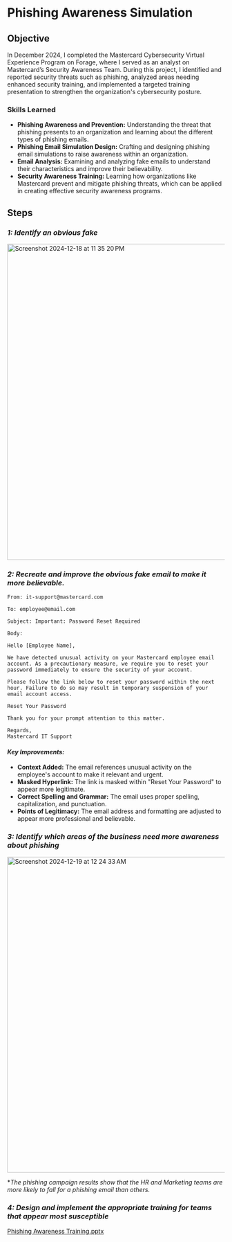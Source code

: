 # Phishing Awareness Simulation

## Objective

In December 2024, I completed the Mastercard Cybersecurity Virtual Experience Program on Forage, where I served as an analyst on Mastercard’s Security Awareness Team. During this project, I identified and reported security threats such as phishing, analyzed areas needing enhanced security training, and implemented a targeted training presentation to strengthen the organization's cybersecurity posture.

### Skills Learned

- **Phishing Awareness and Prevention:** Understanding the threat that phishing presents to an organization and learning about the different types of phishing emails.
- **Phishing Email Simulation Design:** Crafting and designing phishing email simulations to raise awareness within an organization.
- **Email Analysis:** Examining and analyzing fake emails to understand their characteristics and improve their believability.
- **Security Awareness Training:** Learning how organizations like Mastercard prevent and mitigate phishing threats, which can be applied in creating effective security awareness programs.

## Steps

### *1: Identify an obvious fake*

<img width="730" alt="Screenshot 2024-12-18 at 11 35 20 PM" src="https://github.com/user-attachments/assets/37118cad-95bd-4a32-9834-eea925e2390a" /> 


### *2: Recreate and improve the obvious fake email to make it more believable.*

```
From: it-support@mastercard.com

To: employee@email.com

Subject: Important: Password Reset Required

Body:

Hello [Employee Name],

We have detected unusual activity on your Mastercard employee email account. As a precautionary measure, we require you to reset your password immediately to ensure the security of your account.

Please follow the link below to reset your password within the next hour. Failure to do so may result in temporary suspension of your email account access.

Reset Your Password

Thank you for your prompt attention to this matter.

Regards,
Mastercard IT Support
```

#### *Key Improvements:*

- **Context Added:** The email references unusual activity on the employee's account to make it relevant and urgent.
- **Masked Hyperlink:** The link is masked within "Reset Your Password" to appear more legitimate.
- **Correct Spelling and Grammar:** The email uses proper spelling, capitalization, and punctuation.
- **Points of Legitimacy:** The email address and formatting are adjusted to appear more professional and believable.

### *3: Identify which areas of the business need more awareness about phishing*

<img width="729" alt="Screenshot 2024-12-19 at 12 24 33 AM" src="https://github.com/user-attachments/assets/a9b9adf7-6b82-4f46-9bbb-ece520bef415" />

**The phishing campaign results show that the HR and Marketing teams are more likely to fall for a phishing email than others.*

### *4: Design and implement the appropriate training for teams that appear most susceptible*

[Phishing Awareness Training.pptx](https://github.com/user-attachments/files/18193951/Phishing.Awareness.Training.pptx)
